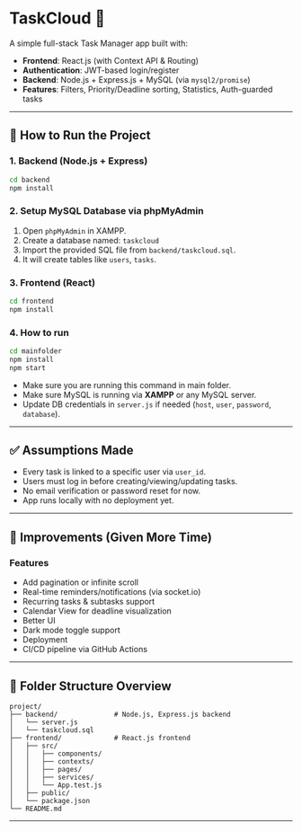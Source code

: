 # TaskCloud 📝

A simple full-stack Task Manager app built with:

- **Frontend**: React.js (with Context API & Routing)
- **Authentication**: JWT-based login/register
- **Backend**: Node.js + Express.js + MySQL (via `mysql2/promise`)
- **Features**: Filters, Priority/Deadline sorting, Statistics, Auth-guarded tasks

---

## 🚀 How to Run the Project

### 1. Backend (Node.js + Express)

```bash
cd backend
npm install
````

### 2. Setup MySQL Database via phpMyAdmin

1. Open `phpMyAdmin` in XAMPP.
2. Create a database named: `taskcloud`
3. Import the provided SQL file from `backend/taskcloud.sql`.
4. It will create tables like `users`, `tasks`.

### 3. Frontend (React)

```bash
cd frontend
npm install
```

### 4. How to run

```bash
cd mainfolder
npm install
npm start
```

* Make sure you are running this command in main folder.
* Make sure MySQL is running via **XAMPP** or any MySQL server.
* Update DB credentials in `server.js` if needed (`host`, `user`, `password`, `database`).

---

## ✅ Assumptions Made

* Every task is linked to a specific user via `user_id`.
* Users must log in before creating/viewing/updating tasks.
* No email verification or password reset for now.
* App runs locally with no deployment yet.

---

## 🔧 Improvements (Given More Time)

### Features

* Add pagination or infinite scroll
* Real-time reminders/notifications (via socket.io)
* Recurring tasks & subtasks support
* Calendar View for deadline visualization
* Better UI
* Dark mode toggle support
* Deployment
* CI/CD pipeline via GitHub Actions

---

## 📁 Folder Structure Overview

```
project/
├── backend/              # Node.js, Express.js backend
│   └── server.js
│   └── taskcloud.sql
├── frontend/             # React.js frontend
│   ├── src/
│   │   ├── components/
│   │   ├── contexts/
│   │   ├── pages/
│   │   ├── services/
│   │   └── App.test.js
│   ├── public/
│   └── package.json
└── README.md
```

---
